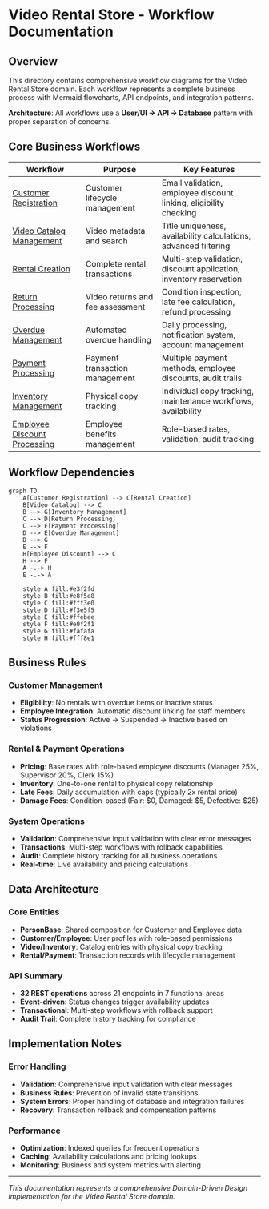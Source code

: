 # Video Rental Store - Workflow Documentation

## Overview

This directory contains comprehensive workflow diagrams for the Video Rental Store domain. Each workflow represents a complete business process with Mermaid flowcharts, API endpoints, and integration patterns.

**Architecture**: All workflows use a **User/UI → API → Database** pattern with proper separation of concerns.

## Core Business Workflows

| Workflow                                                                      | Purpose                          | Key Features                                                       |
| ----------------------------------------------------------------------------- | -------------------------------- | ------------------------------------------------------------------ |
| [Customer Registration](./01-customer-registration-workflow.md)               | Customer lifecycle management    | Email validation, employee discount linking, eligibility checking  |
| [Video Catalog Management](./02-video-catalog-management-workflow.md)         | Video metadata and search        | Title uniqueness, availability calculations, advanced filtering    |
| [Rental Creation](./03-rental-creation-workflow.md)                           | Complete rental transactions     | Multi-step validation, discount application, inventory reservation |
| [Return Processing](./04-return-processing-workflow.md)                       | Video returns and fee assessment | Condition inspection, late fee calculation, refund processing      |
| [Overdue Management](./05-overdue-management-workflow.md)                     | Automated overdue handling       | Daily processing, notification system, account management          |
| [Payment Processing](./06-payment-processing-workflow.md)                     | Payment transaction management   | Multiple payment methods, employee discounts, audit trails         |
| [Inventory Management](./07-inventory-management-workflow.md)                 | Physical copy tracking           | Individual copy tracking, maintenance workflows, availability      |
| [Employee Discount Processing](./08-employee-discount-processing-workflow.md) | Employee benefits management     | Role-based rates, validation, audit tracking                       |

## Workflow Dependencies

```mermaid
graph TD
    A[Customer Registration] --> C[Rental Creation]
    B[Video Catalog] --> C
    B --> G[Inventory Management]
    C --> D[Return Processing]
    C --> F[Payment Processing]
    D --> E[Overdue Management]
    D --> G
    E --> F
    H[Employee Discount] --> C
    H --> F
    A -.-> H
    E -.-> A

    style A fill:#e3f2fd
    style B fill:#e8f5e8
    style C fill:#fff3e0
    style D fill:#f3e5f5
    style E fill:#ffebee
    style F fill:#e0f2f1
    style G fill:#fafafa
    style H fill:#fff8e1
```

## Business Rules

### Customer Management

- **Eligibility**: No rentals with overdue items or inactive status
- **Employee Integration**: Automatic discount linking for staff members
- **Status Progression**: Active → Suspended → Inactive based on violations

### Rental & Payment Operations

- **Pricing**: Base rates with role-based employee discounts (Manager 25%, Supervisor 20%, Clerk 15%)
- **Inventory**: One-to-one rental to physical copy relationship
- **Late Fees**: Daily accumulation with caps (typically 2x rental price)
- **Damage Fees**: Condition-based (Fair: $0, Damaged: $5, Defective: $25)

### System Operations

- **Validation**: Comprehensive input validation with clear error messages
- **Transactions**: Multi-step workflows with rollback capabilities
- **Audit**: Complete history tracking for all business operations
- **Real-time**: Live availability and pricing calculations

## Data Architecture

### Core Entities

- **PersonBase**: Shared composition for Customer and Employee data
- **Customer/Employee**: User profiles with role-based permissions
- **Video/Inventory**: Catalog entries with physical copy tracking
- **Rental/Payment**: Transaction records with lifecycle management

### API Summary

- **32 REST operations** across 21 endpoints in 7 functional areas
- **Event-driven**: Status changes trigger availability updates
- **Transactional**: Multi-step workflows with rollback support
- **Audit Trail**: Complete history tracking for compliance

## Implementation Notes

### Error Handling

- **Validation**: Comprehensive input validation with clear messages
- **Business Rules**: Prevention of invalid state transitions
- **System Errors**: Proper handling of database and integration failures
- **Recovery**: Transaction rollback and compensation patterns

### Performance

- **Optimization**: Indexed queries for frequent operations
- **Caching**: Availability calculations and pricing lookups
- **Monitoring**: Business and system metrics with alerting

---

_This documentation represents a comprehensive Domain-Driven Design implementation for the Video Rental Store domain._
